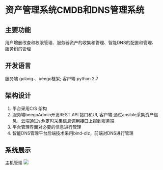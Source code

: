 # 资产管理系统CMDB和DNS管理系统



## 主要功能

用户增删改查和权限管理、服务器资产的收集和管理、智能DNS的配置和管理、服务树的管理
   
## 开发语言

 服务端 golang 、beego框架; 客户端 python 2.7 
   

## 架构设计

1. 平台采用C/S 架构
2. 服务端beegoAdmin开发REST API 接口和UI, 客户端 通过ansible采集资产信息，云端通过sdk定时采集信息调用接口上报到服务端
3. 平台管理界面对必要的信息进行管理
4. 智能DNS管理平台后端技术采用bind-dlz，前端对DNS进行管理


## 系统展示

主机管理
![](./images/主机管理.png)